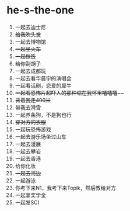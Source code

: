 # he-s-the-one

1. 一起去迪士尼  
2. ~~给我吹头发~~  
3. 一起去博物馆  
4. ~~一起坐火车~~  
5. ~~一起做饭~~  
6. ~~给你刮胡子~~  
7. 一起去成都玩  
8. 一起去看华晨宇的演唱会  
9. 一起看话剧，恋爱的犀牛  
10. ~~一起看恐怖片超吓人的那种缩在我怀里嘻嘻嘻~~~~  
11. ~~背着我走400米~~  
12. 带我去滑雪  
13. 一起养条狗，不是狗也行  
14. ~~穿对方的衣服~~  
15. 一起玩恐怖游戏  
16. 一起去游乐场坐过山车  
17. 一起去漫展  
18. 一起去攀岩  
19. 一起去香港  
20. 给你化妆  
21. ~~一起去海边~~  
22. 一起游泳
23. 你考下来N1，我考下来Topik，然后教给对方
24. 一起拿奖学金
25. 一起发SCI




